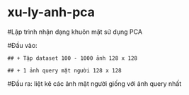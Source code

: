 # xu-ly-anh-pca
#Lập trình nhận dạng khuôn mặt sử dụng PCA

#Đầu vào: 

	## + Tập dataset 100 - 1000 ảnh 128 x 128 

    ## + 1 ảnh query mặt người 128 x 128

#Đầu ra: liệt kê các ảnh mặt người giống với ảnh query nhất